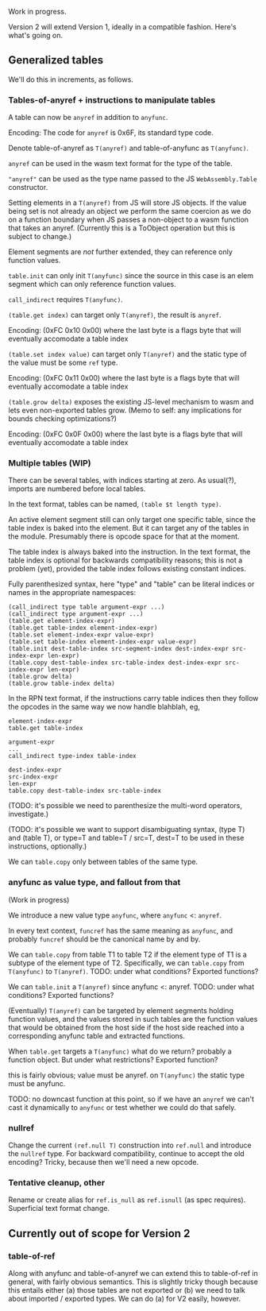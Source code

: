 Work in progress.

Version 2 will extend Version 1, ideally in a compatible fashion.  Here's what's going on.

## Generalized tables

We'll do this in increments, as follows.

### Tables-of-anyref + instructions to manipulate tables

A table can now be `anyref` in addition to `anyfunc`.  

Encoding: The code for `anyref` is 0x6F, its standard type code.

Denote table-of-anyref as `T(anyref)` and table-of-anyfunc as `T(anyfunc)`.

`anyref` can be used in the wasm text format for the type of the table.

`"anyref"` can be used as the type name passed to the JS `WebAssembly.Table` constructor.

Setting elements in a `T(anyref)` from JS will store JS objects.  If the value being set is not already an object we perform the same coercion as we do on a function boundary when JS passes a non-object to a wasm function that takes an anyref.  (Currently this is a ToObject operation but this is subject to change.)

Element segments are *not* further extended, they can reference only function values.

`table.init` can only init `T(anyfunc)` since the source in this case is an elem segment which can only reference function values.

`call_indirect` requires `T(anyfunc)`.

`(table.get index)` can target only `T(anyref)`, the result is `anyref`.

Encoding: (0xFC 0x10 0x00) where the last byte is a flags byte that will eventually accomodate a table index

`(table.set index value)` can target only `T(anyref)` and the static type of the value must be some `ref` type.

Encoding: (0xFC 0x11 0x00) where the last byte is a flags byte that will eventually accomodate a table index

`(table.grow delta)` exposes the existing JS-level mechanism to wasm and lets even non-exported tables grow. (Memo to self: any implications for bounds checking optimizations?)

Encoding: (0xFC 0x0F 0x00) where the last byte is a flags byte that will eventually accomodate a table index

### Multiple tables (WIP)

There can be several tables, with indices starting at zero.  As usual(?), imports are numbered before local tables.

In the text format, tables can be named, `(table $t length type)`.

An active element segment still can only target one specific table, since the table index is baked into the element.  But it can target any of the tables in the module.  Presumably there is opcode space for that at the moment.

The table index is always baked into the instruction.  In the text format, the table index is optional for backwards compatibility reasons; this is not a problem (yet), provided the table index follows existing constant indices.

Fully parenthesized syntax, here "type" and "table" can be literal indices or names in the appropriate namespaces:

```
(call_indirect type table argument-expr ...)
(call_indirect type argument-expr ...)
(table.get element-index-expr)
(table.get table-index element-index-expr)
(table.set element-index-expr value-expr)
(table.set table-index element-index-expr value-expr)
(table.init dest-table-index src-segment-index dest-index-expr src-index-expr len-expr)
(table.copy dest-table-index src-table-index dest-index-expr src-index-expr len-expr)
(table.grow delta)
(table.grow table-index delta)
```

In the RPN text format, if the instructions carry table indices then they follow the opcodes in the same
way we now handle blahblah, eg,

```
element-index-expr
table.get table-index

argument-expr
...
call_indirect type-index table-index

dest-index-expr
src-index-expr
len-expr
table.copy dest-table-index src-table-index
```

(TODO: it's possible we need to parenthesize the multi-word operators, investigate.)

(TODO: it's possible we want to support disambiguating syntax, (type T) and (table T), or type=T and table=T / src=T, dest=T to be used in these instructions, optionally.)

We can `table.copy` only between tables of the same type.

### anyfunc as value type, and fallout from that

(Work in progress)

We introduce a new value type `anyfunc`, where `anyfunc` <: `anyref`.

In every text context, `funcref` has the same meaning as `anyfunc`, and probably `funcref` should be the canonical name by and by.

We can `table.copy` from table T1 to table T2 if the element type of T1 is a subtype of the element type of T2.  Specifically, we can `table.copy` from `T(anyfunc)` to `T(anyref)`.  TODO: under what conditions?  Exported functions?

We can `table.init` a `T(anyref)` since anyfunc <: anyref.  TODO: under what conditions?  Exported functions?

(Eventually)  `T(anyref)` can be targeted by element segments holding function values,  and the values stored in such tables are the function values that would be obtained from the host side if the host side reached into a corresponding anyfunc table and extracted functions.

When `table.get` targets a `T(anyfunc)` what do we return?  probably a function object.  But under what restrictions?  Exported function?

this is fairly obvious; value must be anyref.  on `T(anyfunc)` the static type must be anyfunc.

TODO: no downcast function at this point, so if we have an `anyref` we can't cast it dynamically to `anyfunc` or test whether we could do that safely.  

### nullref

Change the current `(ref.null T)` construction into `ref.null` and introduce the `nullref` type.  For backward compatibility, continue to accept the old encoding?  Tricky, because then we'll need a new opcode.

### Tentative cleanup, other

Rename or create alias for `ref.is_null` as `ref.isnull` (as spec requires).  Superficial text format change.

## Currently out of scope for Version 2

### table-of-ref

Along with anyfunc and table-of-anyref we can extend this to table-of-ref in general, with fairly obvious semantics.  This is slightly tricky though because this entails either (a) those tables are not exported or (b) we need to talk about imported / exported types.  We can do (a) for V2 easily, however.

